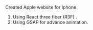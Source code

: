 Created Apple website for Iphone.

1. Using React three fiber (R3F) .
2. Using GSAP for advance animation.
